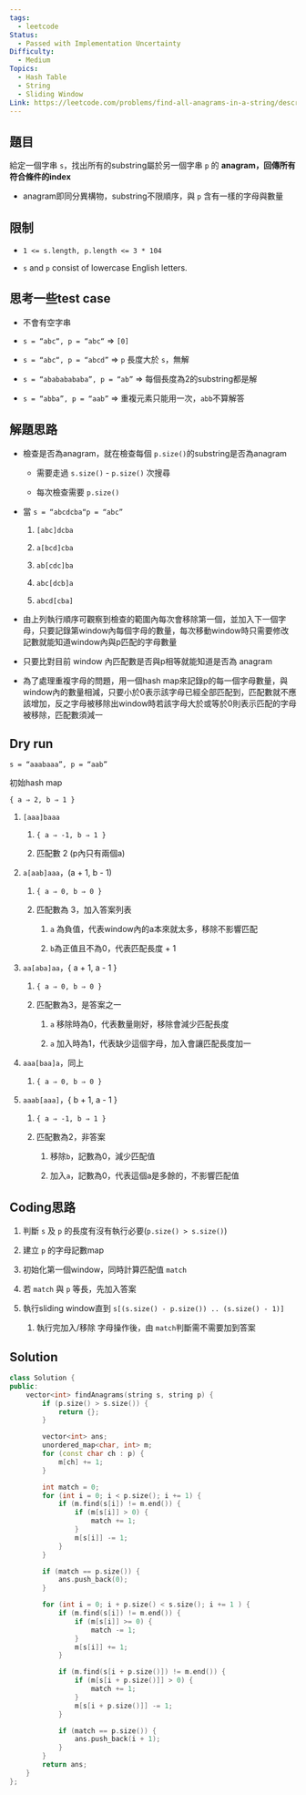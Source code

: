 ```yaml
---
tags:
  - leetcode
Status:
  - Passed with Implementation Uncertainty
Difficulty:
  - Medium
Topics:
  - Hash Table
  - String
  - Sliding Window
Link: https://leetcode.com/problems/find-all-anagrams-in-a-string/description/
---
```

## 題目

給定一個字串 `s`，找出所有的substring屬於另一個字串 `p` 的 **anagram，回傳所有符合條件的index**

- anagram即同分異構物，substring不限順序，與 `p` 含有一樣的字母與數量



## 限制

- `1 <= s.length, p.length <= 3 * 104`

- `s` and `p` consist of lowercase English letters.



## 思考一些test case

- 不會有空字串

- `s = “abc“, p = “abc“` ⇒ `[0]`

- `s = “abc“, p = “abcd”` ⇒ `p` 長度大於 `s`，無解

- `s = “abababababa”, p = “ab”` ⇒ 每個長度為2的substring都是解

- `s = “abba”, p = “aab”` ⇒ 重複元素只能用一次，`abb`不算解答



## 解題思路

- 檢查是否為anagram，就在檢查每個 `p.size()`的substring是否為anagram

   - 需要走過 `s.size()` - `p.size()` 次搜尋

   - 每次檢查需要 `p.size()`

- 當 `s = “abcdcba“p = “abc”`

   1. `[abc]dcba`

   2. `a[bcd]cba`

   3. `ab[cdc]ba`

   4. `abc[dcb]a`

   5. `abcd[cba]`

- 由上列執行順序可觀察到檢查的範圍內每次會移除第一個，並加入下一個字母，只要記錄第window內每個字母的數量，每次移動window時只需要修改記數就能知道window內與p匹配的字母數量

- 只要比對目前 window 內匹配數是否與p相等就能知道是否為 anagram

- 為了處理重複字母的問題，用一個hash map來記錄p的每一個字母數量，與window內的數量相減，只要小於0表示該字母已經全部匹配到，匹配數就不應該增加，反之字母被移除出window時若該字母大於或等於0則表示匹配的字母被移除，匹配數須減一



## Dry run

`s = “aaabaaa”, p = “aab”`



初始hash map

`{ a ⇒ 2, b ⇒ 1 }`



1. `[aaa]baaa`

   1. `{ a ⇒ -1, b ⇒ 1 }`

   2. 匹配數 2 (p內只有兩個a)

2. `a[aab]aaa`，(a + 1, b - 1)

   1. `{ a ⇒ 0, b ⇒ 0 }`

   2. 匹配數為 3，加入答案列表

      1. `a` 為負值，代表window內的a本來就太多，移除不影響匹配

      2. `b`為正值且不為0，代表匹配長度 + 1

3. `aa[aba]aa`，{ a + 1, a - 1 }

   1. `{ a ⇒ 0, b ⇒ 0 }`

   2. 匹配數為3，是答案之一

      1. `a` 移除時為0，代表數量剛好，移除會減少匹配長度

      2. `a` 加入時為1，代表缺少這個字母，加入會讓匹配長度加一

4. `aaa[baa]a`，同上

   1. `{ a ⇒ 0, b ⇒ 0 }`

5. `aaab[aaa]`，{ b + 1, a - 1 }

   1. `{ a ⇒ -1, b ⇒ 1 }`

   2. 匹配數為2，非答案

      1. 移除`b`，記數為0，減少匹配值

      2. 加入`a`，記數為0，代表這個a是多餘的，不影響匹配值



## Coding思路

1. 判斷 `s` 及 `p` 的長度有沒有執行必要(`p.size() > s.size()`)

2. 建立 `p` 的字母記數map

3. 初始化第一個window，同時計算匹配值 `match`

4. 若 `match` 與 `p` 等長，先加入答案

5. 執行sliding window直到 `s[(s.size() - p.size()) .. (s.size() - 1)]`

   1. 執行完加入/移除 字母操作後，由 `match`判斷需不需要加到答案





## Solution



```cpp
class Solution {
public:
    vector<int> findAnagrams(string s, string p) {
        if (p.size() > s.size()) {
            return {};
        }

        vector<int> ans;
        unordered_map<char, int> m;
        for (const char ch : p) {
            m[ch] += 1;
        }

        int match = 0;
        for (int i = 0; i < p.size(); i += 1) {
            if (m.find(s[i]) != m.end()) {
                if (m[s[i]] > 0) {
                    match += 1;
                }
                m[s[i]] -= 1;
            }
        }

        if (match == p.size()) {
            ans.push_back(0);
        }

        for (int i = 0; i + p.size() < s.size(); i += 1 ) {
            if (m.find(s[i]) != m.end()) {
                if (m[s[i]] >= 0) {
                    match -= 1;
                }
                m[s[i]] += 1;
            }

            if (m.find(s[i + p.size()]) != m.end()) {
                if (m[s[i + p.size()]] > 0) {
                    match += 1;
                }
                m[s[i + p.size()]] -= 1;
            }

            if (match == p.size()) {
                ans.push_back(i + 1);
            }
        }
        return ans;
    }
};

```


